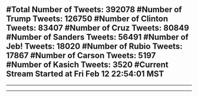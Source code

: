 #Total Number of Tweets: 392078 
#Number of Trump Tweets: 126750
#Number of Clinton Tweets: 83407
#Number of Cruz Tweets: 80849
#Number of Sanders Tweets: 56491
#Number of Jeb! Tweets: 18020
#Number of Rubio Tweets: 17867
#Number of Carson Tweets: 5197
#Number of Kasich Tweets: 3520
#Current Stream Started at Fri Feb 12 22:54:01 MST
---
---
---
